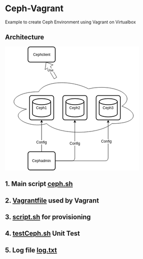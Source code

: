 # Ceph-Vagrant
Example to create Ceph Environment using Vagrant on Virtualbox

## Architecture
<img src="ceph on vagrant.png">

## 1. Main script <a href=ceph.sh>ceph.sh</a>
## 2. <a href=Vagrantfile>Vagrantfile</a> used by Vagrant
## 3. <a href=script.sh>script.sh</a> for provisioning
## 4. <a href=testCeph.sh>testCeph.sh</a> Unit Test
## 5. Log file <a href=log.txt>log.txt</a>

